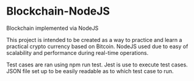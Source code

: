 # Blockchain-NodeJS
Blockchain implemented via NodeJS

This project is intended to be created as a way to practice and learn a practical crypto currency based on Bitcoin. NodeJS used due to easy of scalability and performance during real-time operations.

Test cases are ran using npm run test.
Jest is use to execute test cases.
JSON file set up to be easily readable as to which test case to run.
